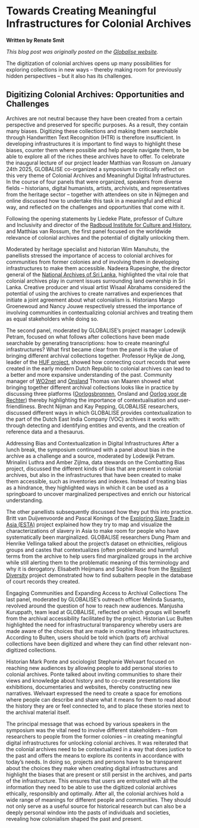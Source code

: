 # Towards Creating Meaningful Infrastructures for Colonial Archives
**Written by Renate Smit** 

_This blog post was originally posted on the [Globalise website](https://globalise.huygens.knaw.nl/towards-creating-meaningful-infrastructures-for-colonial-archives/)._

The digitization of colonial archives opens up many possibilities for exploring collections in new ways – thereby making room for previously hidden perspectives – but it also has its challenges.

## Digitizing Colonial Archives: Opportunities and Challenges
Archives are not neutral because they have been created from a certain perspective and preserved for specific purposes. As a result, they contain many biases. Digitizing these collections and making them searchable through Handwritten Text Recognition (HTR) is therefore insufficient. In developing infrastructures it is important to find ways to highlight these biases, counter them where possible and help people navigate them, to be able to explore all of the riches these archives have to offer. To celebrate the inaugural lecture of our project leader Matthias van Rossum on January 24th 2025, GLOBALISE co-organized a symposium to critically reflect on this very theme of Colonial Archives and Meaningful Digital Infrastructures. In the course of four panels that were organized, speakers from diverse fields – historians, digital humanists, artists, archivists, and representatives from the heritage sector – together with attendees on site in Nijmegen and online discussed how to undertake this task in a meaningful and ethical way, and reflected on the challenges and opportunities that come with it. 

Following the opening statements by Liedeke Plate, professor of Culture and Inclusivity and director of the [Radboud Institute for Culture and History](https://www.ru.nl/en/rich), and Matthias van Rossum, the first panel focused on the worldwide relevance of colonial archives and the potential of digitally unlocking them. 

Moderated by heritage specialist and historian Wim Manuhutu, the panellists stressed the importance of access to colonial archives for communities from former colonies and of involving them in developing infrastructures to make them accessible. Nadeera Rupesinghe, the director general of the [National Archives of Sri Lanka](https://archives.gov.lk/), highlighted the vital role that colonial archives play in current issues surrounding land ownership in Sri Lanka. Creative producer and visual artist Wisaal Abrahams considered the potential of using the archives to create narratives and experiences that initiate a joint agreement about what colonialism is. Historians Margo Groenewoud and Nancy Jouwe respectively stressed the importance of involving communities in contextualizing colonial archives and treating them as equal stakeholders while doing so.

The second panel, moderated by GLOBALISE’s project manager Lodewijk Petram, focused on what follows after collections have been made searchable by generating transcriptions: how to create meaningful infrastructures? What first became clear from the panel is the value of bringing different archival collections together. Professor Hylkje de Jong, leader of the [HUF project](https://vu.nl/nl/onderzoek/huf-project-code), showed how connecting court records that were created in the early modern Dutch Republic to colonial archives can lead to a better and more expansive understanding of the past. Community manager of [WO2net](https://www.wo2net.nl/) and [Onsland](https://www.onsland.nl/) Thomas van Maaren showed what bringing together different archival collections looks like in practice by discussing three platforms ([Oorlogsbronnen](https://www.oorlogsbronnen.nl/), Onsland and [Oorlog voor de Rechter](https://oorlogvoorderechter.nl/)) thereby highlighting the importance of contextualisation and user-friendliness. Brecht Nijman and Kay Pepping, GLOBALISE researchers, discussed different ways in which GLOBALISE provides contextualization to the part of the Dutch East India Company (VOC) archives it works with: through detecting and identifying entities and events, and the creation of reference data and a thesaurus.

Addressing Bias and Contextualization in Digital Infrastructures
After a lunch break, the symposium continued with a panel about bias in the archive as a challenge and a source, moderated by Lodewijk Petram. Mrinalini Luthra and Amber Zijlma, data stewards on the Combatting Bias project, discussed the different kinds of bias that are present in colonial archives, but also in the infrastructures that have been created to make them accessible, such as inventories and indexes. Instead of treating bias as a hindrance, they highlighted ways in which it can be used as a springboard to uncover marginalized perspectives and enrich our historical understanding. 

The other panellists subsequently discussed how they put this into practice. Britt van Duijvenvoorde and Pascal Konings of the [Exploring Slave Trade in Asia (ESTA)](https://exploringslavetradeinasia.com/) project explained how they try to map and visualize the characterizations of slavery in Asia to make room for people who have systematically been marginalized. GLOBALISE researchers Dung Pham and Henrike Vellinga talked about the project’s dataset on ethnicities, religious groups and castes that contextualizes (often problematic and harmful) terms from the archive to help users find marginalized groups in the archive while still alerting them to the problematic meaning of this terminology and why it is derogatory. Elisabeth Heijmans and Sophie Rose from the [Resilient Diversity](https://iisg.amsterdam/en/research/projects/resilient-diversity) project demonstrated how to find subaltern people in the database of court records they created.

Engaging Communities and Expanding Access to Archival Collections
The last panel, moderated by GLOBALISE’s outreach officer Melinda Susanto, revolved around the question of how to reach new audiences. Manjusha Kuruppath, team lead at GLOBALISE, reflected on which groups will benefit from the archival accessibility facilitated by the project. Historian Luc Bulten highlighted the need for infrastructural transparency whereby users are made aware of the choices that are made in creating these infrastructures. According to Bulten, users should be told which (parts of) archival collections have been digitized and where they can find other relevant non-digitized collections. 

Historian Mark Ponte and sociologist Stephanie Welvaart focused on reaching new audiences by allowing people to add personal stories to colonial archives. Ponte talked about inviting communities to share their views and knowledge about history and to co-create presentations like exhibitions, documentaries and websites, thereby constructing new narratives. Welvaart expressed the need to create a space for emotions where people can describe and share what it means for them to read about the history they are or feel connected to, and to place these stories next to the archival material itself.

The principal message that was echoed by various speakers in the symposium was the vital need to involve different stakeholders – from researchers to people from the former colonies – in creating meaningful digital infrastructures for unlocking colonial archives. It was reiterated that the colonial archives need to be contextualized in a way that does justice to the past and offers the means to explore its contents in accordance with today’s needs. In doing so, projects and persons have to be transparent about the choices they make when creating digital infrastructures and highlight the biases that are present or still persist in the archives, and parts of the infrastructure. This ensures that users are entrusted with all the information they need to be able to use the digitized colonial archives ethically, responsibly and optimally. After all, the colonial archives hold a wide range of meanings for different people and communities. They should not only serve as a useful source for historical research but can also be a deeply personal window into the pasts of individuals and societies, revealing how colonialism shaped the past and present.

